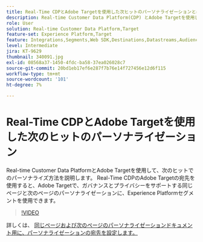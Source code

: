 ```yaml
---
title: Real-Time CDPとAdobe Targetを使用した次ヒットのパーソナライゼーションとは
description: Real-time Customer Data Platform(CDP) とAdobe Targetを使用した次のヒットでのパーソナライズ方法について説明します。
role: User
solution: Real-time Customer Data Platform,Target
feature-set: Experience Platform,Target
feature: Integrations,Segments,Web SDK,Destinations,Datastreams,Audiences,Experience Targeting
level: Intermediate
jira: KT-9629
thumbnail: 340091.jpg
exl-id: 08568a37-1450-4fdc-ba58-37ea026028c7
source-git-commit: 20bd1eb17ef6e287f7b76e14f727456e12d6f115
workflow-type: tm+mt
source-wordcount: '101'
ht-degree: 7%

---
```


# Real-Time CDPとAdobe Targetを使用した次のヒットのパーソナライゼーション

Real-time Customer Data PlatformとAdobe Targetを使用して、次のヒットでのパーソナライズ方法を説明します。 Real-Time CDPのAdobe Targetの宛先を使用すると、Adobe Targetで、ガバナンスとプライバシーをサポートする同じページと次のページのパーソナライゼーションに、Experience Platformセグメントを使用できます。

>[!VIDEO](https://video.tv.adobe.com/v/340091?quality=12&learn=on)

詳しくは、 [同じページおよび次のページのパーソナライゼーションドキュメント用に、パーソナライゼーションの宛先を設定します。](https://experienceleague.adobe.com/docs/experience-platform/destinations/ui/activate/configure-personalization-destinations.html?lang=ja)
